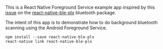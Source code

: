 This is a React Native Foreground Service example app inspired by this [issue](https://github.com/Polidea/react-native-ble-plx/issues/217) on the [react-native-ble-plx](https://github.com/Polidea/react-native-ble-plx) bluetooth package.

The intent of this app is to demonstrate how to do background bluetooth scanning using the Android Foreground Service.

```
npm install --save react-native-ble-plx
react-native link react-native-ble-plx
```